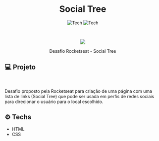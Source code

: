 <h1 align="center">Social Tree</h1>

<p align="center">
  <img alt="Tech" src="https://img.shields.io/badge/HTML-ea6227?style=for-the-badge" />
  <img alt="Tech" src="https://img.shields.io/badge/CSS-149fda?style=for-the-badge" />
</p>

<br />

<p align="center">  
   <img src="https://user-images.githubusercontent.com/107435258/179149480-f1246e13-a557-4e0a-a936-10943a959399.PNG" />    
</p>

<p align="center">
  Desafio Rocketseat - Social Tree
</p>

## :computer: Projeto

<br />

<p>Desafio proposto pela Rocketseat para criação de uma página com uma lista de links (Social Tree) que pode ser usada em perfis de redes sociais para direcionar o usuário para o local escolhido.
</p>

## :gear: Techs

* HTML
* CSS
